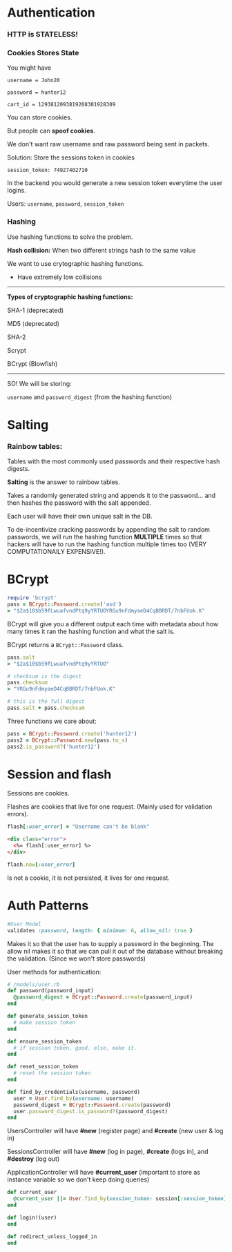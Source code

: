 # Authentication

### HTTP is STATELESS!

### Cookies Stores State

You might have

`username = John20`

`password = hunter12`

`cart_id = 1293812093819208301928309`

You can store cookies.

But people can **spoof cookies**.

We don't want raw username and raw password being sent in packets.

Solution: Store the sessions token in cookies

`session_token: 74927402710`

In the backend you would generate a new session token everytime the user logins.

Users:
`username`, `password`, `session_token`

### Hashing

Use hashing functions to solve the problem.

**Hash collision:** When two different strings hash to the same value

We want to use crytographic hashing functions.
  - Have extremely low collisions

---

**Types of cryptographic hashing functions:**

SHA-1 (deprecated)

MD5 (deprecated)

SHA-2

Scrypt

BCrypt (Blowfish)

---

SO! We will be storing:

`username` and `password_digest` (from the hashing function)

# Salting

### Rainbow tables:
Tables with the most commonly used passwords and their respective hash digests.

**Salting** is the answer to rainbow tables.

Takes a randomly generated string and appends it to the password... and then
hashes the password with the salt appended.

Each user will have their own unique salt in the DB.

To de-incentivize cracking passwords by appending the salt to random passwords,
we will run the hashing function **MULTIPLE** times so that hackers will
have to run the hashing function multiple times too (VERY COMPUTATIONAlLY EXPENSIVE!).

# BCrypt

```ruby
require 'bcrypt'
pass = BCrypt::Password.create('asd')
> "$2a$10$b59fLwuafvndPtq9yYRTUOYRGu9nFdmyaeD4CqBBRDT/7nbFUok.K"
```

BCrypt will give you a different output each time with metadata about how
many times it ran the hashing function and what the salt is.

BCrypt returns a `BCrypt::Password` class.

```ruby
pass.salt
> "$2a$10$b59fLwuafvndPtq9yYRTUO"

# checksum is the digest
pass.checksum
> "YRGu9nFdmyaeD4CqBBRDT/7nbFUok.K"

# this is the full digest
pass.salt + pass.checksum
```

Three functions we care about:

```ruby
pass = BCrypt::Password.create('hunter12')
pass2 = BCrypt::Password.new(pass.to_s)
pass2.is_password?('hunter12')
```

# Session and flash

Sessions are cookies.

Flashes are cookies that live for one request. (Mainly used for validation errors).

```ruby
flash[:user_error] = "Username can't be blank"
```

```html
<div class="error">
  <%= flash[:user_error] %>
</div>
```

```ruby
flash.now[:user_error]
```
Is not a cookie, it is not persisted, it lives for one request.


# Auth Patterns

```ruby
#User Model
validates :password, length: { minimum: 6, allow_nil: true }
```

Makes it so that the user has to supply a password in the beginning.
The allow nil makes it so that we can pull it out of the database
without breaking the validation. (Since we won't store passwords)


User methods for authentication:
```ruby
# /models/user.rb
def password(password_input)
  @password_digest = BCrypt::Password.create(password_input)
end

def generate_session_token
  # make session token
end

def ensure_session_token
  # if session token, good. else, make it.
end

def reset_session_token
  # reset the session token
end

def find_by_credentials(username, password)
  user = User.find_by(username: username)
  password_digest = BCrypt::Password.create(password)
  user.password_digest.is_password?(password_digest)
end
```

UsersController will have **#new** (register page) and **#create** (new user & log in)

SessionsController will have **#new** (log in page), **#create** (logs in), and **#destroy** (log out)

ApplicationController will have **#current_user** (important to store as instance variable so we don't keep doing queries)
```ruby
def current_user
  @current_user ||= User.find_by(session_token: session[:session_token])
end

def login!(user)
end

def redirect_unless_logged_in
end
```
